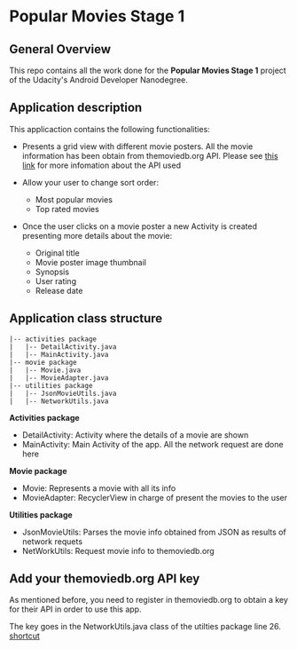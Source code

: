 # Popular Movies Stage 1

## General Overview

This repo contains all the work done for the **Popular Movies Stage 1** project of the Udacity's Android Developer Nanodegree.

## Application description

This applicaction contains the following functionalities:

* Presents a grid view with different movie posters. All the movie information has been obtain from themoviedb.org API. Please see [this link](https://www.themoviedb.org/documentation/api)   for more infomation about the API used

* Allow your user to change sort order:
	* Most popular movies
	* Top rated movies
	
* Once the user clicks on a movie poster a new Activity is created presenting more details about the movie:
	* Original title
	* Movie poster image thumbnail
	* Synopsis
	* User rating
	* Release date
	
## Application class structure

    |-- activities package
    |   |-- DetailActivity.java
    |   |-- MainActivity.java
    |-- movie package
    |   |-- Movie.java
    |   |-- MovieAdapter.java
    |-- utilities package
    |   |-- JsonMovieUtils.java
    |   |-- NetworkUtils.java
    

**Activities package**

* DetailActivity: Activity where the details of a movie are shown
* MainActivity: Main Activity of the app. All the network request are done here

**Movie package**

* Movie: Represents a movie with all its info
* MovieAdapter: RecyclerView in charge of present the movies to the user

**Utilities package**

* JsonMovieUtils: Parses the movie info obtained from JSON as results of network requets
* NetWorkUtils: Request movie info to themoviedb.org
   
## Add your themoviedb.org API key

As mentioned before, you need to register in themoviedb.org to obtain a key for their API in order to use this app.

The key goes in the NetworkUtils.java class of the utilties package line 26. [shortcut](https://github.com/acasadoquijada/popularmovies-stage1/blob/master/app/src/main/java/com/example/popularmoviesstage1/utilities/NetworkUtils.java#L26)